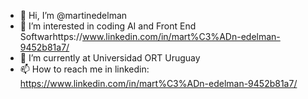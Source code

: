 - 👋 Hi, I’m @martinedelman
- 👀 I’m interested in coding AI and Front End Softwarhttps://www.linkedin.com/in/mart%C3%ADn-edelman-9452b81a7/
- 🌱 I’m currently at Universidad ORT Uruguay
- 📫 How to reach me in linkedin: https://www.linkedin.com/in/mart%C3%ADn-edelman-9452b81a7/

<!---
martinedelman/martinedelman is a ✨ special ✨ repository because its `READhttps://www.linkedin.com/in/mart%C3%ADn-edelman-9452b81a7/E.md` (this file) appears on your GitHub profile.
You can click the Preview link to take a look at your changes.
--->
